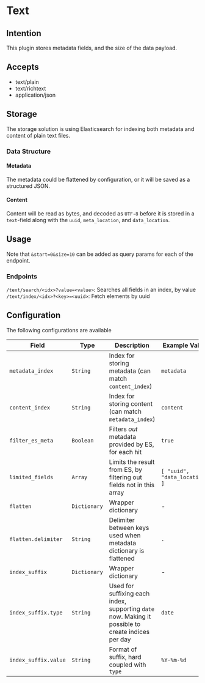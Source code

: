 # Text

## Intention
This plugin stores metadata fields, and the size of the data payload.


## Accepts
* text/plain
* text/richtext
* application/json


## Storage
The storage solution is using Elasticsearch for indexing
both metadata and content of plain text files.

### Data Structure
#### Metadata
The metadata could be flattened by configuration,
or it will be saved as a structured JSON.

#### Content
Content will be read as bytes, and decoded as `UTF-8`
before it is stored in a `text`-field along with the
`uuid`, `meta_location`, and `data_location`.

## Usage
Note that `&start=0&size=10` can be added
as query params for each of the endpoint.

### Endpoints
`/text/search/<idx>?value=<value>`: Searches all fields in an index, by value
`/text/index/<idx>?<key>=<uuid>`: Fetch elements by uuid

## Configuration
The following configurations are available

| Field | Type | Description | Example Value |
| ----- | ---- | ----------- | ------------- |
| `metadata_index` | `String` | Index for storing metadata (can match `content_index`) | `metadata` |
| `content_index` | `String` | Index for storing content (can match `metadata_index`) | `content` |
| `filter_es_meta` | `Boolean` | Filters *out* metadata provided by ES, for each hit | `true` |
| `limited_fields` | `Array` | Limits the result from ES, by filtering out fields not in this array | `[ "uuid", "data_location" ]` |
| `flatten` | `Dictionary` | Wrapper dictionary | - |
| `flatten.delimiter` | `String` | Delimiter between keys used when metadata dictionary is flattened | `.` |
| `index_suffix` | `Dictionary` | Wrapper dictionary | - |
| `index_suffix.type` | `String` | Used for suffixing each index, supporting `date` now. Making it possible to create indices per day | `date` |
| `index_suffix.value` | `String` | Format of suffix, hard coupled with `type` | `%Y-%m-%d` |
